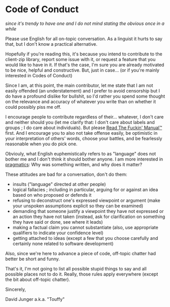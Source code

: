 # Code of Conduct

_since it's trendy to have one and I do not mind stating the obvious once in a while_

Please use English for all on-topic conversation. As a linguist it hurts to say that, but I don't know a practical alternative.

Hopefully if you're reading this, it's because you intend to contribute to the client-zip library, report some issue with it, or request a feature that you would like to have in it. If that's the case, I'm sure you are already motivated to be nice, helpful and constructive. But, just in case… (or if you're mainly interested in Codes of Conduct)

Since I am, at this point, the main contributor, let me state that I am not easily offended (an understatement)
and I prefer to avoid censorship but I do have a profound dislike for bullshit,
so I'd rather you spend some thought on the relevance and accuracy of whatever you write than on whether
it could possibly piss me off.

I encourage people to contribute regardless of their… whatever, I don't care and neither should you (let me clarify that: I don't care about labels and groups ; I do care about individuals). But please [Read The Fuckin' Manual™](CONTRIBUTING.md) first.
And I encourage you to also not take offense easily, be optimistic in your interpretation of others' words,
choose your battles, and be fearlessly reasonable when you do pick one.

Obviouly, what English euphemistically refers to as "language" does not bother me and I don't think it should bother anyone.
I am more interested in [pragmatics](https://en.wikipedia.org/wiki/Pragmatics):
Why was something written, and why does it matter?

These attitudes are bad for a conversation, don't do them:

* insults ("language" directed at other people)
* logical fallacies ; including in particular, arguing for or against an idea based on who proposed or defends it
* refusing to deconstruct one's expressed viewpoint or argument (make your unspoken assumptions explicit so they can be examined)
* demanding that someone justify a viewpoint they have not expressed or an action they have not taken (instead, ask for clarification on something they have said or done, see where it leads)
* making a factual claim you cannot substantiate (also, use appropriate qualifiers to indicate your confidence level)
* getting attached to ideas (except a few that you choose carefully and certainly none related to software development)

Also, since we're here to advance a piece of code, off-topic chatter had better be short and funny.

That's it, I'm not going to list all possible stupid things to say and all possible places not to do it.
Really, those rules apply everywhere (except the bit about off-topic chatter).

Sincerely,

David Junger a.k.a. "Touffy"